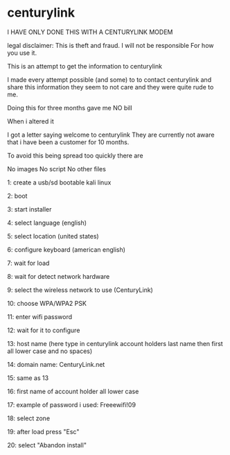 # centurylink
I HAVE ONLY DONE THIS WITH A CENTURYLINK MODEM

legal disclaimer:
This is theft and fraud. I will not be responsible
For how you use it. 

This is an attempt to get 
the information to centurylink

I made every attempt possible (and some) to 
to contact centurylink and share this information
they seem to not care and they were quite rude
to me.

Doing this for three months gave me NO bill

When i altered it 

I got a letter saying welcome to centurylink
They are currently not aware that i have been
a customer for 10 months.

To avoid this being spread too quickly there are 

No images
No script
No other files

1: create a usb/sd bootable kali linux 

2: boot 

3: start installer 

4: select language (english)

5: select location (united states)

6: configure keyboard (american english)

7: wait for load

8: wait for detect network hardware

9: select the wireless network to use (CenturyLink)

10: choose WPA/WPA2 PSK

11: enter wifi password

12: wait for it to configure

13: host name (here type in centurylink account holders last name then first all lower case and no spaces)

14: domain name: CenturyLink.net

15: same as 13 

16: first name of account holder all lower case

17: example of password i used: Freeewifi!09

18: select zone 

19: after load press "Esc" 

20: select "Abandon install"
